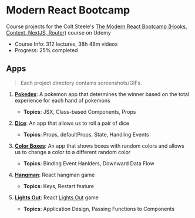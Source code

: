 # Modern React Bootcamp
Course projects for the Colt Steele's [The Modern React Bootcamp (Hooks, Context, NextJS, Router)](https://www.udemy.com/course/modern-react-bootcamp/) course on Udemy

- Course Info: 312 lectures, 38h 48m videos
- Progress: 25% completed

## Apps
> Each project directory contains screenshots/GIFs.

1. **[Pokedex](/01-pokedex)**: A pokemon app that determines the winner based on the total experience for each hand of pokemons
    - **Topics**: JSX, Class-based Components, Props
    
2. **[Dice](/02-dice)**: An app that allows us to roll a pair of dice
    - **Topics**: Props, defaultProps, State, Handling Events 
    
3. **[Color Boxes](/03-color-boxes)**: An app that shows boxes with random colors and allows us to change a color to a different random color 
    - **Topics**: Binding Event Hanlders, Downward Data Flow
       
4. **[Hangman](/04-hangman)**: React hangman game 
    - **Topics**: Keys, Restart feature 
    
4. **[Lights Out](/05-lights-out)**: React [Lights Out](https://en.wikipedia.org/wiki/Lights_Out_(game)) game
    - **Topics**: Application Design, Passing Functions to Components
